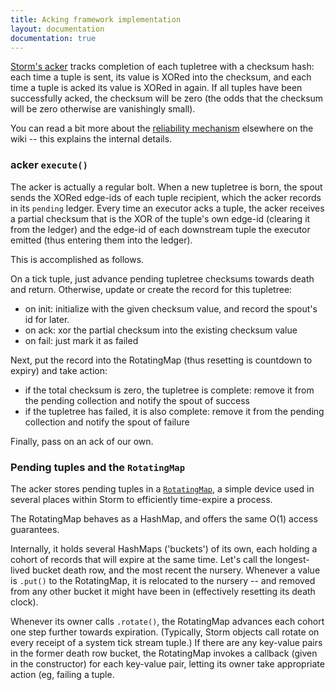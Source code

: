 ```yaml
---
title: Acking framework implementation
layout: documentation
documentation: true
---
```


[Storm's acker]({{page.git-blob-base}}/storm-client/src/jvm/org/apache/storm/daemon/Acker.java) tracks completion of each tupletree with a checksum hash: each time a tuple is sent, its value is XORed into the checksum, and each time a tuple is acked its value is XORed in again. If all tuples have been successfully acked, the checksum will be zero (the odds that the checksum will be zero otherwise are vanishingly small).

You can read a bit more about the [reliability mechanism](Guaranteeing-message-processing.html#what-is-storms-reliability-api) elsewhere on the wiki -- this explains the internal details.

### acker `execute()`

The acker is actually a regular bolt.  When a new tupletree is born, the spout sends the XORed edge-ids of each tuple recipient, which the acker records in its `pending` ledger. Every time an executor acks a tuple, the acker receives a partial checksum that is the XOR of the tuple's own edge-id (clearing it from the ledger) and the edge-id of each downstream tuple the executor emitted (thus entering them into the ledger).

This is accomplished as follows.

On a tick tuple, just advance pending tupletree checksums towards death and return. Otherwise, update or create the record for this tupletree:

* on init: initialize with the given checksum value, and record the spout's id for later.
* on ack:  xor the partial checksum into the existing checksum value
* on fail: just mark it as failed

Next, put the record into the RotatingMap (thus resetting is countdown to expiry) and take action:

* if the total checksum is zero, the tupletree is complete: remove it from the pending collection and notify the spout of success
* if the tupletree has failed, it is also complete:   remove it from the pending collection and notify the spout of failure

Finally, pass on an ack of our own.

### Pending tuples and the `RotatingMap`

The acker stores pending tuples in a [`RotatingMap`]({{page.git-blob-base}}/storm-client/src/jvm/org/apache/storm/utils/RotatingMap.java), a simple device used in several places within Storm to efficiently time-expire a process.

The RotatingMap behaves as a HashMap, and offers the same O(1) access guarantees.

Internally, it holds several HashMaps ('buckets') of its own, each holding a cohort of records that will expire at the same time.  Let's call the longest-lived bucket death row, and the most recent the nursery. Whenever a value is `.put()` to the RotatingMap, it is relocated to the nursery -- and removed from any other bucket it might have been in (effectively resetting its death clock).

Whenever its owner calls `.rotate()`, the RotatingMap advances each cohort one step further towards expiration. (Typically, Storm objects call rotate on every receipt of a system tick stream tuple.) If there are any key-value pairs in the former death row bucket, the RotatingMap invokes a callback (given in the constructor) for each key-value pair, letting its owner take appropriate action (eg, failing a tuple.


